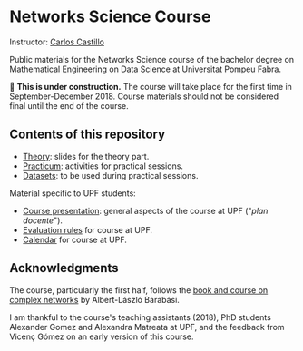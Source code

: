 # Networks Science Course

Instructor: [Carlos Castillo](http://chato.cl/research)

Public materials for the Networks Science course of the bachelor degree on Mathematical Engineering on Data Science at Universitat Pompeu Fabra.

:construction: **This is under construction.** The course will take place for the first time in September-December 2018. Course materials should not be considered final until the end of the course.

## Contents of this repository

* [Theory](theory/README.md): slides for the theory part.
* [Practicum](practicum/README.md): activities for practical sessions.
* [Datasets](practicum/data/README.md): to be used during practical sessions.

Material specific to UPF students:

* [Course presentation](course-presentation.md): general aspects of the course at UPF ("*plan docente*").
* [Evaluation rules](upf-2018-evaluation.md) for course at UPF.
* [Calendar](upf-2018-calendar.md) for course at UPF.

## Acknowledgments

The course, particularly the first half, follows the [book and course on complex networks](https://www.barabasilab.com/course) by Albert-László Barabási.

I am thankful to the course's teaching assistants (2018), PhD students Alexander Gomez and Alexandra Matreata at UPF, and the feedback from Vicenç Gómez on an early version of this course.
